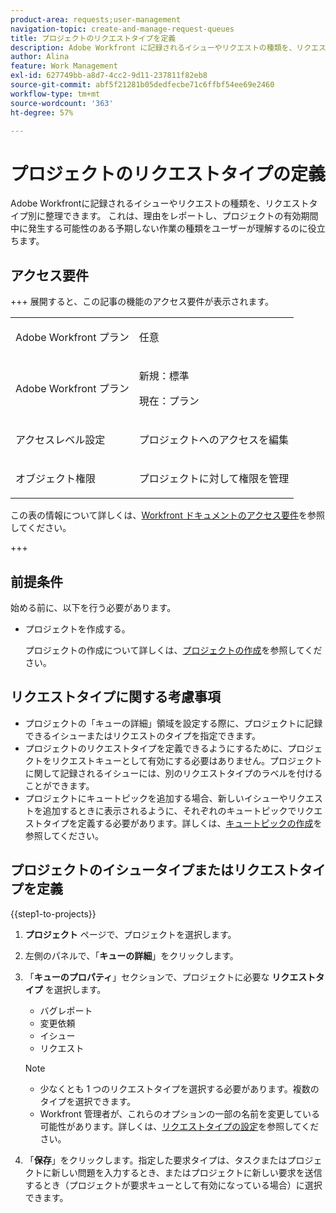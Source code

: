 ```yaml
---
product-area: requests;user-management
navigation-topic: create-and-manage-request-queues
title: プロジェクトのリクエストタイプを定義
description: Adobe Workfront に記録されるイシューやリクエストの種類を、リクエストタイプごとに整理できます。
author: Alina
feature: Work Management
exl-id: 627749bb-a8d7-4cc2-9d11-237811f82eb8
source-git-commit: abf5f21281b05dedfecbe71c6ffbf54ee69e2460
workflow-type: tm+mt
source-wordcount: '363'
ht-degree: 57%

---
```


# プロジェクトのリクエストタイプの定義

<!-- Audited: 6/2025 -->

Adobe Workfrontに記録されるイシューやリクエストの種類を、リクエストタイプ別に整理できます。 これは、理由をレポートし、プロジェクトの有効期間中に発生する可能性のある予期しない作業の種類をユーザーが理解するのに役立ちます。

## アクセス要件

+++ 展開すると、この記事の機能のアクセス要件が表示されます。

<table style="table-layout:auto"> 
 <col> 
 <col> 
 <tbody> 
  <tr> 
   <td role="rowheader">Adobe Workfront プラン</td> 
   <td> <p>任意</p> </td> 
  </tr> 
  <tr> 
   <td role="rowheader">Adobe Workfront プラン</td> 
   <td>
    <p>新規：標準</p>
    <p>現在：プラン</p></td>  
  </tr> 
  <tr> 
   <td role="rowheader">アクセスレベル設定</td> 
   <td> <p>プロジェクトへのアクセスを編集</p></td> 
  </tr> 
  <tr> 
   <td role="rowheader">オブジェクト権限</td> 
   <td> <p>プロジェクトに対して権限を管理</p></td> 
  </tr> 
 </tbody> 
</table>

この表の情報について詳しくは、[Workfront ドキュメントのアクセス要件](/help/quicksilver/administration-and-setup/add-users/access-levels-and-object-permissions/access-level-requirements-in-documentation.md)を参照してください。

+++

## 前提条件

始める前に、以下を行う必要があります。

* プロジェクトを作成する。

  プロジェクトの作成について詳しくは、[プロジェクトの作成](../../../manage-work/projects/create-projects/create-project.md)を参照してください。

## リクエストタイプに関する考慮事項

* プロジェクトの「キューの詳細」領域を設定する際に、プロジェクトに記録できるイシューまたはリクエストのタイプを指定できます。
* プロジェクトのリクエストタイプを定義できるようにするために、プロジェクトをリクエストキューとして有効にする必要はありません。プロジェクトに関して記録されるイシューには、別のリクエストタイプのラベルを付けることができます。
* プロジェクトにキュートピックを追加する場合、新しいイシューやリクエストを追加するときに表示されるように、それぞれのキュートピックでリクエストタイプを定義する必要があります。詳しくは、[キュートピックの作成](../../../manage-work/requests/create-and-manage-request-queues/create-queue-topics.md)を参照してください。

## プロジェクトのイシュータイプまたはリクエストタイプを定義

{{step1-to-projects}}

1. **プロジェクト** ページで、プロジェクトを選択します。
1. 左側のパネルで、「**キューの詳細**」をクリックします。
1. 「**キューのプロパティ**」セクションで、プロジェクトに必要な **リクエストタイプ** を選択します。
   * バグレポート
   * 変更依頼
   * イシュー
   * リクエスト

   >[!NOTE]
   >
   >* 少なくとも 1 つのリクエストタイプを選択する必要があります。複数のタイプを選択できます。
   >* Workfront 管理者が、これらのオプションの一部の名前を変更している可能性があります。詳しくは、[リクエストタイプの設定](../../../administration-and-setup/set-up-workfront/configure-system-defaults/configure-request-types.md)を参照してください。

1. 「**保存**」をクリックします。指定した要求タイプは、タスクまたはプロジェクトに新しい問題を入力するとき、またはプロジェクトに新しい要求を送信するとき（プロジェクトが要求キューとして有効になっている場合）に選択できます。
